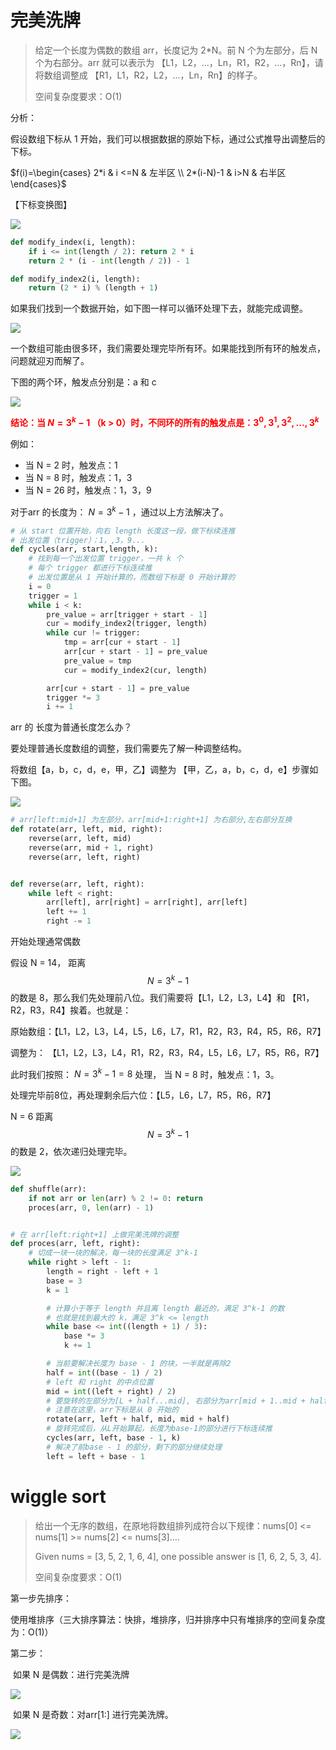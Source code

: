 # 完美洗牌

> 给定一个长度为偶数的数组 arr，长度记为 2*N。前 N 个为左部分，后 N 个为右部分。arr 就可以表示为 【L1，L2，...，Ln，R1，R2，...，Rn】，请将数组调整成  【R1，L1，R2，L2，...，Ln，Rn】的样子。
>
> 空间复杂度要求：O(1)



分析：

假设数组下标从 1 开始，我们可以根据数据的原始下标，通过公式推导出调整后的下标。

$f(i)=\begin{cases} 2*i & i <=N & 左半区 \\ 2*(i-N)-1 & i>N & 右半区 \end{cases}$



【下标变换图】

![](../../../images/algorithm/screenshot-20221027-195819.png)

```python
def modify_index(i, length):
    if i <= int(length / 2): return 2 * i
    return 2 * (i - int(length / 2)) - 1

def modify_index2(i, length):
    return (2 * i) % (length + 1)
```



如果我们找到一个数据开始，如下图一样可以循环处理下去，就能完成调整。



![](../../../images/algorithm/screenshot-20221027-202146.png)

一个数组可能由很多环，我们需要处理完毕所有环。如果能找到所有环的触发点，问题就迎刃而解了。

下图的两个环，触发点分别是：a 和 c



![](../../../images/algorithm/screenshot-20221027-202242.png)

<font color=red>**结论：当 $N=3^k-1$ （k > 0）时，不同环的所有的触发点是：$3^0,3^1,3^2,...,3^k$**</font>

例如：

- 当 N = 2 时，触发点：1
- 当 N = 8 时，触发点：1，3
- 当 N = 26 时，触发点：1，3，9



对于arr 的长度为： $N=3^k-1$  ，通过以上方法解决了。



```python
# 从 start 位置开始，向右 length 长度这一段，做下标续连推
# 出发位置（trigger）：1，,3，9...
def cycles(arr, start,length, k):
    # 找到每一个出发位置 trigger，一共 k 个
    # 每个 trigger 都进行下标连续推
    # 出发位置是从 1 开始计算的，而数组下标是 0 开始计算的
    i = 0
    trigger = 1
    while i < k:
        pre_value = arr[trigger + start - 1]
        cur = modify_index2(trigger, length)
        while cur != trigger:
            tmp = arr[cur + start - 1]
            arr[cur + start - 1] = pre_value
            pre_value = tmp
            cur = modify_index2(cur, length)

        arr[cur + start - 1] = pre_value
        trigger *= 3
        i += 1
```



arr 的 长度为普通长度怎么办？

要处理普通长度数组的调整，我们需要先了解一种调整结构。

将数组【a，b，c，d，e，甲，乙】调整为 【甲，乙，a，b，c，d，e】步骤如下图。

![](../../../images/algorithm/screenshot-20221027-203204.png)

```python
# arr[left:mid+1] 为左部分，arr[mid+1:right+1] 为右部分,左右部分互换
def rotate(arr, left, mid, right):
    reverse(arr, left, mid)
    reverse(arr, mid + 1, right)
    reverse(arr, left, right)


def reverse(arr, left, right):
    while left < right:
        arr[left], arr[right] = arr[right], arr[left]
        left += 1
        right -= 1
```



开始处理通常偶数

假设 N = 14， 距离 $$N=3^k-1$$ 的数是 8，那么我们先处理前八位。我们需要将【L1，L2，L3，L4】和 【R1，R2，R3，R4】挨着。也就是：

原始数组：【L1，L2，L3，L4，L5，L6，L7，R1，R2，R3，R4，R5，R6，R7】

调整为：	【L1，L2，L3，L4，R1，R2，R3，R4，L5，L6，L7，R5，R6，R7】

此时我们按照： $N=3^k-1=8$ 处理，  当 N = 8 时，触发点：1，3。

处理完毕前8位，再处理剩余后六位：【L5，L6，L7，R5，R6，R7】

N = 6  距离 $$N=3^k-1$$ 的数是 2，依次递归处理完毕。

![](../../../images/algorithm/screenshot-20221027-205017.png)



```python
def shuffle(arr):
    if not arr or len(arr) % 2 != 0: return
    proces(arr, 0, len(arr) - 1)


# 在 arr[left:right+1] 上做完美洗牌的调整
def proces(arr, left, right):
    # 切成一块一块的解决，每一块的长度满足 3^k-1
    while right > left - 1:
        length = right - left + 1
        base = 3
        k = 1

        # 计算小于等于 length 并且离 length 最近的，满足 3^k-1 的数
        # 也就是找到最大的 k，满足 3^k <= length
        while base <= int((length + 1) / 3):
            base *= 3
            k += 1

        # 当前要解决长度为 base - 1 的块，一半就是再除2
        half = int((base - 1) / 2)
        # left 和 right 的中点位置
        mid = int((left + right) / 2)
        # 要旋转的左部分为[L + half...mid], 右部分为arr[mid + 1..mid + half]
        # 注意在这里，arr下标是从 0 开始的
        rotate(arr, left + half, mid, mid + half)
        # 旋转完成后，从L开始算起，长度为base-1的部分进行下标连续推
        cycles(arr, left, base - 1, k)
        # 解决了前base - 1 的部分，剩下的部分继续处理
        left = left + base - 1
```



# wiggle sort

> 给出一个无序的数组，在原地将数组排列成符合以下规律：nums[0] <= nums[1] >= nums[2] <= nums[3]....
>
> Given nums = [3, 5, 2, 1, 6, 4], one possible answer is [1, 6, 2, 5, 3, 4].
>
> 空间复杂度要求：O(1)

第一步先排序：

​		使用堆排序（三大排序算法：快排，堆排序，归并排序中只有堆排序的空间复杂度为：O(1)）

第二步：

​		如果 N 是偶数：进行完美洗牌

![](../../../images/algorithm/screenshot-20221027-210629.png)

​		如果 N 是奇数：对arr[1:] 进行完美洗牌。

![](../../../images/algorithm/screenshot-20221027-210711.png)